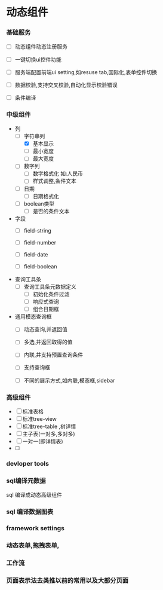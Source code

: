 # 动态组件


### 基础服务
- [ ]  动态组件动态注册服务
- [ ] 一键切换ui控件功能
- [ ] 服务端配置前端ui setting,如resuse tab,国际化,表单控件切换
- [ ] 数据校验,支持交叉校验,自动化显示校验错误
- [ ] 条件编译


### 中级组件
- 列
    - [ ] 字符串列
        - [x] 基本显示
        - [ ] 最小宽度
        - [ ] 最大宽度
    - [ ] 数字列
        - [ ] 数字格式化 如:人民币
        - [ ] 样式调整,条件文本
    - [ ] 日期
        - [ ] 日期格式化
    - [ ] boolean类型
        - [ ] 是否的条件文本

- 字段
    - [ ] field-string
    - [ ] field-number
    - [ ] field-date
    - [ ] field-boolean



- 查询工具条
    - [ ] 查询工具条元数据定义
        - [ ] 初始化条件过滤
        - [ ] 响应式查询
        - [ ] 组合日期框
        
- 通用模态查询框
    - [ ] 动态查询,并返回值
    - [ ] 多选,并返回取得的值
    - [ ] 内联,并支持预置查询条件
    - [ ] 支持查询框
    - [ ] 不同的展示方式,如内联,模态框,sidebar




### 高级组件

- [ ] 标准表格
- [ ] 标准tree-view
- [ ] 标准tree-table ,树详情
- [ ] 主子表(一对多,多对多)
- [ ] 一对一(即详情表)
- [ ]



### devloper tools

### sql编译元数据

sql 编译成动态高级组件

### sql 编译数据图表



### framework settings

### 动态表单,拖拽表单,
### 工作流


### 页面表示法去类推以前的常用以及大部分页面





